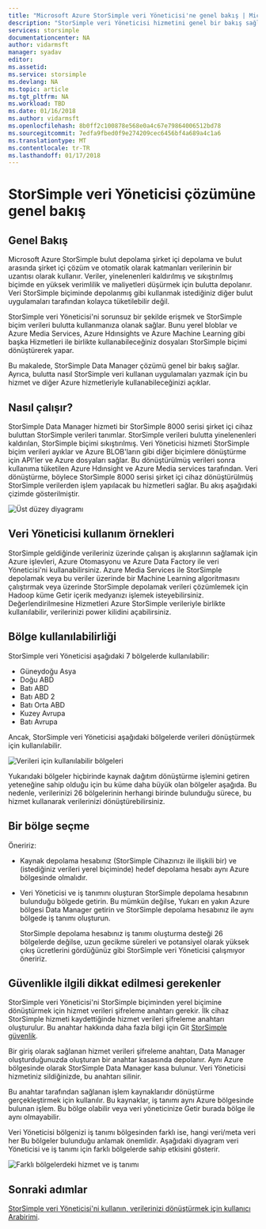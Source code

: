 ```yaml
---
title: "Microsoft Azure StorSimple veri Yöneticisi'ne genel bakış | Microsoft Docs"
description: "StorSimple veri Yöneticisi hizmetini genel bir bakış sağlar"
services: storsimple
documentationcenter: NA
author: vidarmsft
manager: syadav
editor: 
ms.assetid: 
ms.service: storsimple
ms.devlang: NA
ms.topic: article
ms.tgt_pltfrm: NA
ms.workload: TBD
ms.date: 01/16/2018
ms.author: vidarmsft
ms.openlocfilehash: 8b0ff2c100878e568e0a4c67e79864006512bd78
ms.sourcegitcommit: 7edfa9fbed0f9e274209cec6456bf4a689a4c1a6
ms.translationtype: MT
ms.contentlocale: tr-TR
ms.lasthandoff: 01/17/2018
---
```

# <a name="storsimple-data-manager-solution-overview"></a>StorSimple veri Yöneticisi çözümüne genel bakış

## <a name="overview"></a>Genel Bakış

Microsoft Azure StorSimple bulut depolama şirket içi depolama ve bulut arasında şirket içi çözüm ve otomatik olarak katmanları verilerinin bir uzantısı olarak kullanır. Veriler, yinelenenleri kaldırılmış ve sıkıştırılmış biçimde en yüksek verimlilik ve maliyetleri düşürmek için bulutta depolanır. Veri StorSimple biçiminde depolanmış gibi kullanmak istediğiniz diğer bulut uygulamaları tarafından kolayca tüketilebilir değil.

StorSimple veri Yöneticisi'ni sorunsuz bir şekilde erişmek ve StorSimple biçim verileri bulutta kullanmanıza olanak sağlar. Bunu yerel bloblar ve Azure Media Services, Azure Hdınsights ve Azure Machine Learning gibi başka Hizmetleri ile birlikte kullanabileceğiniz dosyaları StorSimple biçimi dönüştürerek yapar.

Bu makalede, StorSimple Data Manager çözümü genel bir bakış sağlar. Ayrıca, bulutta nasıl StorSimple veri kullanan uygulamaları yazmak için bu hizmet ve diğer Azure hizmetleriyle kullanabileceğinizi açıklar.

## <a name="how-it-works"></a>Nasıl çalışır?

StorSimple Data Manager hizmeti bir StorSimple 8000 serisi şirket içi cihaz buluttan StorSimple verileri tanımlar. StorSimple verileri bulutta yinelenenleri kaldırılan, StorSimple biçimi sıkıştırılmış. Veri Yöneticisi hizmeti StorSimple biçim verileri ayıklar ve Azure BLOB'ların gibi diğer biçimlere dönüştürme için API'ler ve Azure dosyaları sağlar. Bu dönüştürülmüş verileri sonra kullanıma tüketilen Azure Hdınsight ve Azure Media services tarafından. Veri dönüştürme, böylece StorSimple 8000 serisi şirket içi cihaz dönüştürülmüş StorSimple verilerden işlem yapılacak bu hizmetleri sağlar. Bu akış aşağıdaki çizimde gösterilmiştir.

![Üst düzey diyagramı](./media/storsimple-data-manager-overview/storsimple-data-manager-overview2.png)


## <a name="data-manager-use-cases"></a>Veri Yöneticisi kullanım örnekleri

StorSimple geldiğinde verileriniz üzerinde çalışan iş akışlarının sağlamak için Azure işlevleri, Azure Otomasyonu ve Azure Data Factory ile veri Yöneticisi'ni kullanabilirsiniz. Azure Media Services ile StorSimple depolamak veya bu veriler üzerinde bir Machine Learning algoritmasını çalıştırmak veya üzerinde StorSimple depolamak verileri çözümlemek için Hadoop küme Getir içerik medyanızı işlemek isteyebilirsiniz. Değerlendirilmesine Hizmetleri Azure StorSimple verileriyle birlikte kullanılabilir, verilerinizi power kilidini açabilirsiniz.


## <a name="region-availability"></a>Bölge kullanılabilirliği

StorSimple veri Yöneticisi aşağıdaki 7 bölgelerde kullanılabilir:

 - Güneydoğu Asya
 - Doğu ABD
 - Batı ABD
 - Batı ABD 2
 - Batı Orta ABD
 - Kuzey Avrupa
 - Batı Avrupa

Ancak, StorSimple veri Yöneticisi aşağıdaki bölgelerde verileri dönüştürmek için kullanılabilir. 

![Verileri için kullanılabilir bölgeleri](./media/storsimple-data-manager-overview/data-manager-job-definition-different-regions.png)

Yukarıdaki bölgeler hiçbirinde kaynak dağıtım dönüştürme işlemini getiren yeteneğine sahip olduğu için bu küme daha büyük olan bölgeler aşağıda. Bu nedenle, verilerinizi 26 bölgelerinin herhangi birinde bulunduğu sürece, bu hizmet kullanarak verilerinizi dönüştürebilirsiniz.


## <a name="choosing-a-region"></a>Bir bölge seçme

Öneririz:
 - Kaynak depolama hesabınız (StorSimple Cihazınızı ile ilişkili bir) ve (istediğiniz verileri yerel biçiminde) hedef depolama hesabı aynı Azure bölgesinde olmalıdır.
 - Veri Yöneticisi ve iş tanımını oluşturan StorSimple depolama hesabının bulunduğu bölgede getirin. Bu mümkün değilse, Yukarı en yakın Azure bölgesi Data Manager getirin ve StorSimple depolama hesabınız ile aynı bölgede iş tanımı oluşturun. 

    StorSimple depolama hesabınız iş tanımı oluşturma desteği 26 bölgelerde değilse, uzun gecikme süreleri ve potansiyel olarak yüksek çıkış ücretlerini gördüğünüz gibi StorSimple veri Yöneticisi çalışmıyor öneririz.

## <a name="security-considerations"></a>Güvenlikle ilgili dikkat edilmesi gerekenler

StorSimple veri Yöneticisi'ni StorSimple biçiminden yerel biçimine dönüştürmek için hizmet verileri şifreleme anahtarı gerekir. İlk cihaz StorSimple hizmeti kaydettiğinde hizmet verileri şifreleme anahtarı oluşturulur. Bu anahtar hakkında daha fazla bilgi için Git [StorSimple güvenlik](storsimple-8000-security.md).

Bir giriş olarak sağlanan hizmet verileri şifreleme anahtarı, Data Manager oluşturduğunuzda oluşturan bir anahtar kasasında depolanır. Aynı Azure bölgesinde olarak StorSimple Data Manager kasa bulunur. Veri Yöneticisi hizmetiniz sildiğinizde, bu anahtarı silinir.

Bu anahtar tarafından sağlanan işlem kaynaklarıdır dönüştürme gerçekleştirmek için kullanılır. Bu kaynaklar, iş tanımı aynı Azure bölgesinde bulunan işlem. Bu bölge olabilir veya veri yöneticinize Getir burada bölge ile aynı olmayabilir.

Veri Yöneticisi bölgenizi iş tanımı bölgesinden farklı ise, hangi veri/meta veri her Bu bölgeler bulunduğu anlamak önemlidir. Aşağıdaki diyagram veri Yöneticisi ve iş tanımı için farklı bölgelerde sahip etkisini gösterir.

![Farklı bölgelerdeki hizmet ve iş tanımı](./media/storsimple-data-manager-overview/data-manager-job-different-regions.png)

## <a name="next-steps"></a>Sonraki adımlar

[StorSimple veri Yöneticisi'ni kullanın, verilerinizi dönüştürmek için kullanıcı Arabirimi](storsimple-data-manager-ui.md).